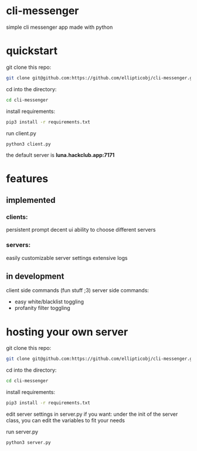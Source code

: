 # cli-messenger

simple cli messenger app made with python

# quickstart

git clone this repo:
```bash
git clone git@github.com:https://github.com/ellipticobj/cli-messenger.git
```

cd into the directory:
```bash
cd cli-messenger
```

install requirements:
```bash
pip3 install -r requirements.txt
```

run client.py
```
python3 client.py
```

the default server is **luna.hackclub.app:7171**

# features
## implemented
### clients:
persistent prompt
decent ui
ability to choose different servers

### servers:
easily customizable server settings
extensive logs

## in development
client side commands (fun stuff ;3)
server side commands:
- easy white/blacklist toggling
- profanity filter toggling


# hosting your own server
git clone this repo:
```bash
git clone git@github.com:https://github.com/ellipticobj/cli-messenger.git
```

cd into the directory:
```bash
cd cli-messenger
```

install requirements:
```bash
pip3 install -r requirements.txt
```

edit server settings in server.py if you want:
under the init of the server class, you can edit the variables to fit your needs

run server.py
```
python3 server.py
```
